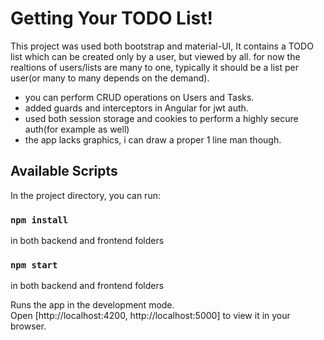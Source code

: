 # Getting Your TODO List!

This project was used both bootstrap and material-UI,
It contains a TODO list which can be created only by a user, but viewed by all.
for now the realtions of users/lists are many to one, typically it should be a list per user(or many to many depends on the demand).

- you can perform CRUD operations on Users and Tasks.
- added guards and interceptors in Angular for jwt auth.
- used both session storage and cookies to perform a highly secure auth(for example as well)
- the app lacks graphics, i can draw a proper 1 line man though.

## Available Scripts

In the project directory, you can run:

### `npm install` 
in both backend and frontend folders

### `npm start`
in both backend and frontend folders

Runs the app in the development mode.\
Open [http://localhost:4200, http://localhost:5000] to view it in your browser.


